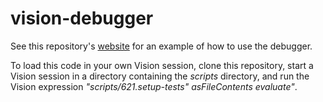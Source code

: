 # vision-debugger

See this repository's [website](https://vision-dbms.github.io/vision-debugger) for an example of how to use the debugger.

To load this code in your own Vision session, clone this repository, start a Vision session in a directory containing the <i>scripts</i> directory, and run the Vision expression <i>"scripts/621.setup-tests" asFileContents evaluate"</i>.
